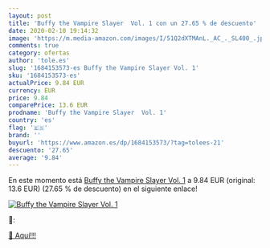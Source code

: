 ```yaml
---
layout: post
title: 'Buffy the Vampire Slayer  Vol. 1 con un 27.65 % de descuento'
date: 2020-02-10 19:14:32
image: 'https://m.media-amazon.com/images/I/51Q2dXTMAnL._AC_._SL400_.jpg'
comments: true
category: ofertas
author: 'tole.es'
slug: '1684153573-es Buffy the Vampire Slayer Vol. 1'
sku: '1684153573-es'
actualPrice: 9.84 EUR
currency: EUR
price: 9.84
comparePrice: 13.6 EUR
prodname: 'Buffy the Vampire Slayer  Vol. 1'
country: 'es'
flag: '🇪🇸'
brand: ''
buyurl: 'https://www.amazon.es/dp/1684153573/?tag=tolees-21'
descuento: '27.65'
average: '9.84'
---
```


En este momento está [Buffy the Vampire Slayer  Vol. 1](https://www.amazon.es/dp/1684153573/?tag=tolees-21) a 9.84 EUR (original: 13.6 EUR) (27.65 %  de descuento) en el siguiente enlace!

[![Buffy the Vampire Slayer  Vol. 1](https://m.media-amazon.com/images/I/51Q2dXTMAnL._AC_._SL400_.jpg)](https://www.amazon.es/dp/1684153573/?tag=tolees-21)

🔎:


[🛒 Aquí!!!](https://www.amazon.es/dp/1684153573/?tag=tolees-21)
